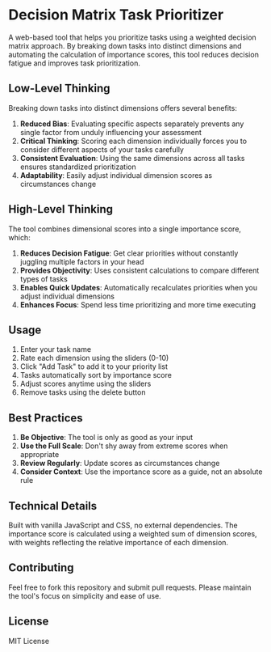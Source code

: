# Decision Matrix Task Prioritizer

A web-based tool that helps you prioritize tasks using a weighted decision matrix approach. By breaking down tasks into distinct dimensions and automating the calculation of importance scores, this tool reduces decision fatigue and improves task prioritization.


## Low-Level Thinking

Breaking down tasks into distinct dimensions offers several benefits:

1. **Reduced Bias**: Evaluating specific aspects separately prevents any single factor from unduly influencing your assessment
2. **Critical Thinking**: Scoring each dimension individually forces you to consider different aspects of your tasks carefully
3. **Consistent Evaluation**: Using the same dimensions across all tasks ensures standardized prioritization
4. **Adaptability**: Easily adjust individual dimension scores as circumstances change

## High-Level Thinking

The tool combines dimensional scores into a single importance score, which:

1. **Reduces Decision Fatigue**: Get clear priorities without constantly juggling multiple factors in your head
2. **Provides Objectivity**: Uses consistent calculations to compare different types of tasks
3. **Enables Quick Updates**: Automatically recalculates priorities when you adjust individual dimensions
4. **Enhances Focus**: Spend less time prioritizing and more time executing


## Usage

1. Enter your task name
2. Rate each dimension using the sliders (0-10)
3. Click "Add Task" to add it to your priority list
4. Tasks automatically sort by importance score
5. Adjust scores anytime using the sliders
6. Remove tasks using the delete button

## Best Practices

1. **Be Objective**: The tool is only as good as your input
2. **Use the Full Scale**: Don't shy away from extreme scores when appropriate
3. **Review Regularly**: Update scores as circumstances change
4. **Consider Context**: Use the importance score as a guide, not an absolute rule


## Technical Details

Built with vanilla JavaScript and CSS, no external dependencies. The importance score is calculated using a weighted sum of dimension scores, with weights reflecting the relative importance of each dimension.


## Contributing

Feel free to fork this repository and submit pull requests. Please maintain the tool's focus on simplicity and ease of use.

## License

MIT License